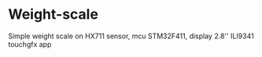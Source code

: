 # Weight-scale
Simple weight scale on HX711 sensor, mcu STM32F411, display 2.8'' ILI9341 touchgfx app
